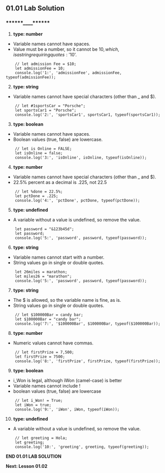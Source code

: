 ## 01.01 Lab Solution

### ******\*\*******\*\*******\*\*******\_\_\_\_******\*\*******\*\*******\*\*******

1. **type: number**

- Variable names cannot have spaces.
- Value must be a number, so it cannot be $10, which, is a string requiring quotes: '$10'.

```
    // let admission Fee = $10;
    let admissionFee = 10;
    console.log('1:', 'admissionFee', admissionFee, typeof(admissionFee));
```

2. **type: string**

- Variable names cannot have special characters (other than \_ and $).

```
    // let #1sportsCar = "Porsche";
    let sportsCar1 = "Porsche";
    console.log('2:', 'sportsCar1', sportsCar1, typeof(sportsCar1));
```

3. **type: boolean**

- Variable names cannot have spaces.
- Boolean values (true, false) are lowercase.

```
    // let is Online = FALSE;
    let isOnline = false;
    console.log('3:', 'isOnline', isOnline, typeof(isOnline));
```

4. **type: number**

- Variable names cannot have special characters (other than \_ and $).
- 22.5% percent as a decimal is .225, not 22.5

```
    // let %done = 22.5%;
    let pctDone = .225;
    console.log('4:', 'pctDone', pctDone, typeof(pctDone));
```

5. **type: undefined**

- A variable without a value is undefined, so remove the value.

```
    let password = "&123b45d";
    let password;
    console.log('5:', 'password', password, typeof(password));
```

6. **type: string**

- Variable names cannot start with a number.
- String values go in single or double quotes.

```
    let 26miles = marathon;
    let miles26 = "marathon";
    console.log('5:', 'password', password, typeof(password));
```

7. **type: string**

- The $ is allowed, so the variable name is fine, as is.
- String values go in single or double quotes.

```
    // let $100000Bar = candy bar;
    let $100000Bar = "candy bar";
    console.log('7:', '$100000Bar', $100000Bar, typeof($100000Bar));
```

8. **type: number**

- Numeric values cannot have commas.

```
    // let firstPrize = 7,500;
    let firstPrize = 7500;
    console.log('8:', 'firstPrize', firstPrize, typeof(firstPrize));
```

9. **type: boolean**

- i_Won is legal, although iWon (camel-case) is better
- Variable names cannot include !
- boolean values (true, false) are lowercase

```
    // let i_Won! = True;
    let iWon = true;
    console.log('9:', 'iWon', iWon, typeof(iWon));
```

10. **type: undefined**

- A variable without a value is undefined, so remove the value.

```
    // let greeting = Hola;
    let greeting;
    console.log('10:', 'greeting', greeting, typeof(greeting));
```

**END 01.01 LAB SOLUTION**

**Next: Lesson 01.02**
